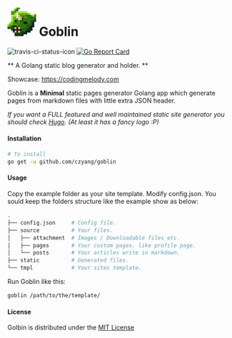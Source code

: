 # ![alt text](./source/attachment/goblin_icon.png "Logo Title Text 1") Goblin 

![travis-ci-status-icon](https://travis-ci.org/czyang/goblin.svg?branch=master "Build Status")
[![Go Report Card](https://goreportcard.com/badge/github.com/czyang/goblin)](https://goreportcard.com/report/github.com/czyang/goblin)

** A Golang static blog generator and holder. **

Showcase: https://codingmelody.com

Goblin is a **Minimal** static pages generator Golang app which generate pages from markdown files with little extra JSON header.

*If you want a FULL featured and well maintained static site generator you should check [Hugo](https://github.com/spf13/hugo). (At least it has a fancy logo :P)*

#### Installation
```sh
# To install
go get -u github.com/czyang/goblin
```


#### Usage
Copy the example folder as your site template.
Modify config.json. 
You sould keep the folders structure like the example show as below:
```sh
.
├── config.json     # Config file.
├── source          # Your files.
│   ├── attachment  # Images / Downloadable files etc.
│   ├── pages       # Your custom pages. like profile page.
│   └── posts       # Your articles write in markdown.
├── static          # Generated files.
└── tmpl            # Your sites template.
```

Run Goblin like this:
```sh
goblin /path/to/the/template/
```

#### License
Golbin is distributed under the [MIT License](./LICENSE.txt)
